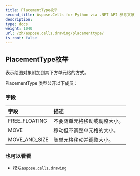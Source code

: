 ```yaml
---
title: PlacementType枚举
second_title: Aspose.Cells for Python via .NET API 参考文献
description:
type: docs
weight: 1040
url: /zh/aspose.cells.drawing/placementtype/
is_root: false
---
```

## PlacementType枚举
表示绘图对象附加到其下方单元格的方式。



PlacementType 类型公开以下成员：

### 字段
|字段|描述|
| :- | :- |
| FREE_FLOATING |不要随单元格移动或调整大小。|
| MOVE |移动但不调整单元格的大小。|
| MOVE_AND_SIZE |随单元格移动并调整大小。|



### 也可以看看
* 模块[`aspose.cells.drawing`](..)
